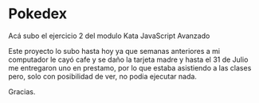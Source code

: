 # Pokedex
Acá subo el ejercicio 2 del modulo Kata JavaScript Avanzado

Este proyecto lo subo hasta hoy ya que semanas anteriores a mi computador le cayó cafe y se daño la tarjeta madre y hasta el 31 de Julio me entregaron uno en prestamo, por lo que estaba asistiendo a las clases pero, solo con posibilidad de ver, no podia ejecutar nada.

Gracias.
